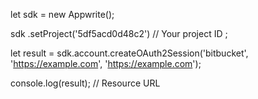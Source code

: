 let sdk = new Appwrite();

sdk
    .setProject('5df5acd0d48c2') // Your project ID
;

let result = sdk.account.createOAuth2Session('bitbucket', 'https://example.com', 'https://example.com');

console.log(result); // Resource URL
